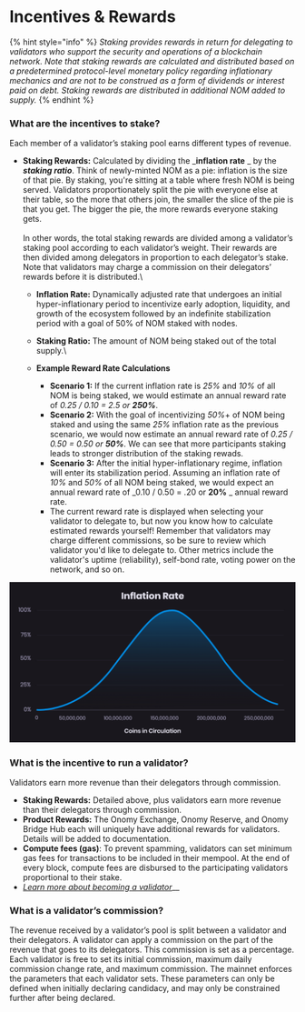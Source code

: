 # Incentives & Rewards

{% hint style="info" %}
_Staking provides rewards in return for delegating to validators who support the security and operations of a blockchain network._ _Note that staking rewards are calculated and distributed based on a predetermined protocol-level monetary policy regarding inflationary mechanics and are not to be construed as a form of dividends or interest paid on debt. Staking rewards are distributed in additional NOM added to supply._
{% endhint %}

### What are the incentives to stake?

Each member of a validator’s staking pool earns different types of revenue.

* **Staking Rewards:** Calculated by dividing the _**inflation rate** _ by the _**staking ratio**_. Think of newly-minted NOM as a pie: inflation is the size of that pie. By staking, you're sitting at a table where fresh NOM is being served. Validators proportionately split the pie with everyone else at their table, so the more that others join, the smaller the slice of the pie is that you get. The bigger the pie, the more rewards everyone staking gets. \
  \
  In other words, the total staking rewards are divided among a validator’s staking pool according to each validator’s weight. Their rewards are then divided among delegators in proportion to each delegator’s stake. Note that validators may charge a commission on their delegators’ rewards before it is distributed.\

  * **Inflation Rate:** Dynamically adjusted rate that undergoes an initial hyper-inflationary period to incentivize early adoption, liquidity, and growth of the ecosystem followed by an indefinite stabilization period with a goal of 50% of NOM staked with nodes.&#x20;
  * **Staking Ratio:** The amount of NOM being staked out of the total supply.\

  * **Example Reward Rate Calculations**
    * **Scenario 1:** If the current inflation rate is _25%_ and _10%_ of all NOM is being staked, we would estimate an annual reward rate of _0.25 / 0.10 = 2.5 or **250%**_.&#x20;
    * **Scenario 2:** With the goal of incentivizing _50%_+ of NOM being staked and using the same _25%_ inflation rate as the previous scenario, we would now estimate an annual reward rate of _0.25 / 0.50 = 0.50 or **50%**_. We can see that more participants staking leads to stronger distribution of the staking rewads.
    * **Scenario 3:** After the initial hyper-inflationary regime, inflation will enter its stabilization period. Assuming an inflation rate of _10%_ and _50%_ of all NOM being staked, we would expect an annual reward rate of _0.10 / 0.50 = .20 or **20%** _ annual reward rate.
    * The current reward rate is displayed when selecting your validator to delegate to, but now you know how to calculate estimated rewards yourself! Remember that validators may charge different commissions, so be sure to review which validator you'd like to delegate to. Other metrics include the validator's uptime (reliability), self-bond rate, voting power on the network, and so on.

![](<../.gitbook/assets/image (14) (1).png>)

### What is the incentive to run a validator?

Validators earn more revenue than their delegators through commission.

* **Staking Rewards:** Detailed above, plus validators earn more revenue than their delegators through commission.&#x20;
* **Product Rewards:** The Onomy Exchange, Onomy Reserve, and Onomy Bridge Hub each will uniquely have additional rewards for validators. Details will be added to documentation.
* **Compute fees (gas)**: To prevent spamming, validators can set minimum gas fees for transactions to be included in their mempool. At the end of every block, compute fees are disbursed to the participating validators proportional to their stake.
* [_Learn more about becoming a validator_](onomy-validator-guild-ovg.md)__

### What is a validator’s commission?

The revenue received by a validator’s pool is split between a validator and their delegators. A validator can apply a commission on the part of the revenue that goes to its delegators. This commission is set as a percentage. Each validator is free to set its initial commission, maximum daily commission change rate, and maximum commission. The mainnet enforces the parameters that each validator sets. These parameters can only be defined when initially declaring candidacy, and may only be constrained further after being declared.
